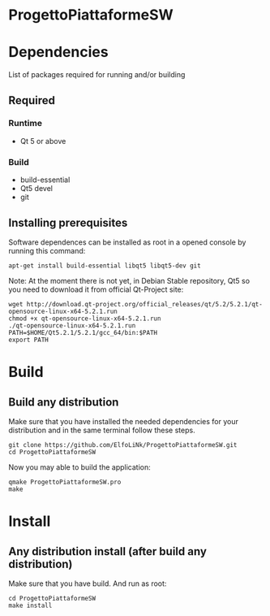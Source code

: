 ProgettoPiattaformeSW
=====================


# Dependencies
List of packages required for running and/or building

## Required
### Runtime
* Qt 5 or above 

### Build
* build-essential
* Qt5 devel
* git


## Installing prerequisites
Software dependences can be installed as root  in a opened console by running this command:
```
apt-get install build-essential libqt5 libqt5-dev git
```

Note: At the moment there is not yet, in Debian Stable repository, Qt5 so you need to download it from official Qt-Project site:
```
wget http://download.qt-project.org/official_releases/qt/5.2/5.2.1/qt-opensource-linux-x64-5.2.1.run
chmod +x qt-opensource-linux-x64-5.2.1.run
./qt-opensource-linux-x64-5.2.1.run
PATH=$HOME/Qt5.2.1/5.2.1/gcc_64/bin:$PATH
export PATH
```

# Build
## Build any distribution

Make sure that you have installed the needed dependencies for your distribution and in the same terminal follow these steps.


```
git clone https://github.com/ElfoLiNk/ProgettoPiattaformeSW.git
cd ProgettoPiattaformeSW
```

Now you may able to build the application:
```
qmake ProgettoPiattaformeSW.pro
make
```

# Install

## Any distribution install (after build any distribution)
Make sure that you have build. And run as root:
```
cd ProgettoPiattaformeSW
make install
```
